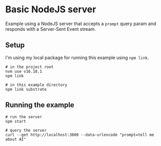 # Basic NodeJS server

Example using a NodeJS server that accepts a `prompt` query param and responds with a Server-Sent Event stream.

## Setup

I'm using my local package for running this example using `npm link`.

```
# in the project root
nvm use v16.18.1
npm link

# in this example directory
npm link substrate
```

## Running the example

```
# run the server
npm start

# query the server
curl --get http://localhost:3000 --data-urlencode "prompt=tell me about AI"
```

